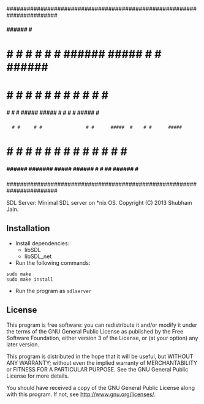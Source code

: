 #######################################################################
 #####  ######  #           #####                                     
#     # #     # #          #     # ###### #####  #    # ###### #####  
#       #     # #          #       #      #    # #    # #      #    # 
 #####  #     # #           #####  #####  #    # #    # #####  #    # 
      # #     # #                # #      #####  #    # #      #####  
#     # #     # #          #     # #      #   #   #  #  #      #   #  
 #####  ######  #######     #####  ###### #    #   ##   ###### #    # 
#######################################################################

SDL Server: Minimal SDL server on *nix OS.
Copyright (C) 2013 Shubham Jain.

Installation
-------------
 * Install dependencies:
	* libSDL
	* libSDL_net
 * Run the following commands:
 ``` 
 sudo make
 sudo make install
 ```
 * Run the program as `sdlserver`
 
License
--------
This program is free software: you can redistribute it and/or modify
it under the terms of the GNU General Public License as published
by the Free Software Foundation, either version 3 of the License, or (at
your option) any later version.

This program is distributed in the hope that it will be useful, but
WITHOUT ANY WARRANTY; without even the implied warranty of
MERCHANTABILITY or FITNESS FOR A PARTICULAR PURPOSE.  See the GNU
General Public License for more details.

You should have received a copy of the GNU General Public License
along with this program.  If not, see <http://www.gnu.org/licenses/>.

 
